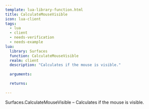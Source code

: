 ```yaml
---
template: lua-library-function.html
title: CalculateMouseVisible
icon: lua-client
tags:
  - lua
  - client
  - needs-verification
  - needs-example
lua:
  library: Surfaces
  function: CalculateMouseVisible
  realm: client
  description: "Calculates if the mouse is visible."
  
  arguments:
  
  returns:
    
---
```


<div class="lua__search__keywords">
Surfaces.CalculateMouseVisible &#x2013; Calculates if the mouse is visible.
</div>
